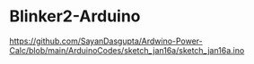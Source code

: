 # Blinker2-Arduino

https://github.com/SayanDasgupta/Ardwino-Power-Calc/blob/main/ArduinoCodes/sketch_jan16a/sketch_jan16a.ino
